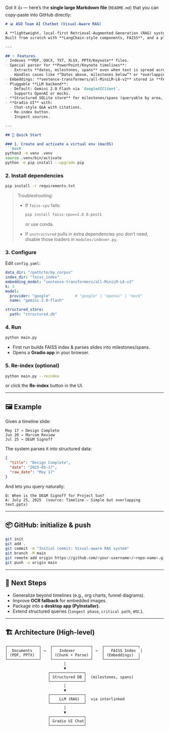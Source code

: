 Got it 👍 — here’s the **single large Markdown file** (`README.md`) that you can copy-paste into GitHub directly:

````markdown
# 📊 ASO Team AI Chatbot (Visual-Aware RAG)

A **lightweight, local-first Retrieval-Augmented Generation (RAG) system** that can parse and index **documents and presentations**, including **timeline-style slides** with shapes, circles, and text boxes.  
Built from scratch with **LangChain-style components, FAISS**, and a pluggable **LLM backend** (default: Google Gemini 2.0 Flash via `interlinked`).

---

## ✨ Features
- Indexes **PDF, DOCX, TXT, XLSX, PPTX/Keynote** files.  
- Special parser for **PowerPoint/Keynote timelines**:
  - Extracts **dates, milestones, spans** even when text is spread across shapes.
  - Handles cases like *“Dates above, milestones below”* or *overlapping text blocks*.  
- Embeddings: **sentence-transformers/all-MiniLM-L6-v2** stored in **FAISS**.  
- Pluggable **LLM backend**:
  - Default: Gemini 2.0 Flash via `GoogleAIClient`.  
  - Supports OpenAI or mocks.  
- **Structured SQLite store** for milestones/spans (queryable by area, title, etc.).  
- **Gradio UI** with:
  - Chat-style Q&A with citations.
  - Re-index button.
  - Inspect sources.  

---

## 🚀 Quick Start

### 1. Create and activate a virtual env (macOS)
```bash
python3 -m venv .venv
source .venv/bin/activate
python -m pip install --upgrade pip
````

### 2. Install dependencies

```bash
pip install -r requirements.txt
```

> Troubleshooting:
>
> * If `faiss-cpu` fails:
>
>   ```bash
>   pip install faiss-cpu==1.8.0.post1
>   ```
>
>   or use conda.
> * If `unstructured` pulls in extra dependencies you don’t need, disable those loaders in `modules/indexer.py`.

### 3. Configure

Edit `config.yaml`:

```yaml
data_dir: "/path/to/my_corpus"
index_dir: "faiss_index"
embedding_model: "sentence-transformers/all-MiniLM-L6-v2"
k: 3
model:
  provider: "google"           # "google" | "openai" | "mock"
  name: "gemini-2.0-flash"

structured_store:
  path: "structured.db"
```

### 4. Run

```bash
python main.py
```

* First run builds FAISS index & parses slides into milestones/spans.
* Opens a **Gradio app** in your browser.

### 5. Re-index (optional)

```bash
python main.py --reindex
```

or click the **Re-index** button in the UI.

---

## 🖼 Example

Given a timeline slide:

```
May 17 → Design Complete
Jun 20 → Marcom Review
Jul 25 → DE&M Signoff
```

The system parses it into structured data:

```json
{
  "title": "Design Complete",
  "date": "2025-05-17",
  "raw_date": "May 17"
}
```

And lets you query naturally:

```
Q: When is the DE&M Signoff for Project Sun?
A: July 25, 2025  (source: Timeline - Simple but overlapping text.pptx)
```

---

## 📦 GitHub: initialize & push

```bash
git init
git add .
git commit -m "Initial commit: Visual-aware RAG system"
git branch -M main
git remote add origin https://github.com/<your-username>/<repo-name>.git
git push -u origin main
```

---

## 🔮 Next Steps

* Generalize beyond timelines (e.g., org charts, funnel diagrams).
* Improve **OCR fallback** for embedded images.
* Package into a **desktop app (PyInstaller)**.
* Extend structured queries (`longest phase`, `critical path`, etc.).

---

## 🏗 Architecture (High-level)

```text
┌──────────────┐    ┌─────────────────┐    ┌───────────────┐
│  Documents   │ →  │   Indexer       │ →  │   FAISS Index  │
│ (PDF, PPTX)  │    │ (Chunk + Parse) │    │ (Embeddings)  │
└──────────────┘    └─────────────────┘    └───────────────┘
                          │
                          ▼
                   ┌───────────────┐
                   │ Structured DB │  (milestones, spans)
                   └───────────────┘
                          │
                          ▼
                   ┌───────────────┐
                   │    LLM (RAG)  │  via interlinked
                   └───────────────┘
                          │
                          ▼
                   ┌───────────────┐
                   │ Gradio UI Chat│
                   └───────────────┘
```


